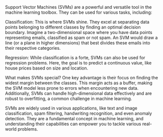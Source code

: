 Support Vector Machines (SVMs) are a powerful and versatile tool in the machine learning toolbox. They can be used for various tasks, including:

Classification: This is where SVMs shine. They excel at separating data points belonging to different classes by finding an optimal decision boundary. Imagine a two-dimensional space where you have data points representing emails, classified as spam or not spam. An SVM would draw a line (or a plane in higher dimensions) that best divides these emails into their respective categories.

Regression: While classification is a forte, SVMs can also be used for regression problems. Here, the goal is to predict a continuous value, like house prices based on size and location.

What makes SVMs special?  One key advantage is their focus on finding the widest margin between the classes. This margin acts as a buffer, making the SVM model less prone to errors when encountering new data. Additionally, SVMs can handle high-dimensional data effectively and are robust to overfitting, a common challenge in machine learning.

SVMs are widely used in various applications, like text and image classification, spam filtering, handwriting recognition, and even anomaly detection. They are a fundamental concept in machine learning, and understanding their capabilities can empower you to tackle various real-world problems.
